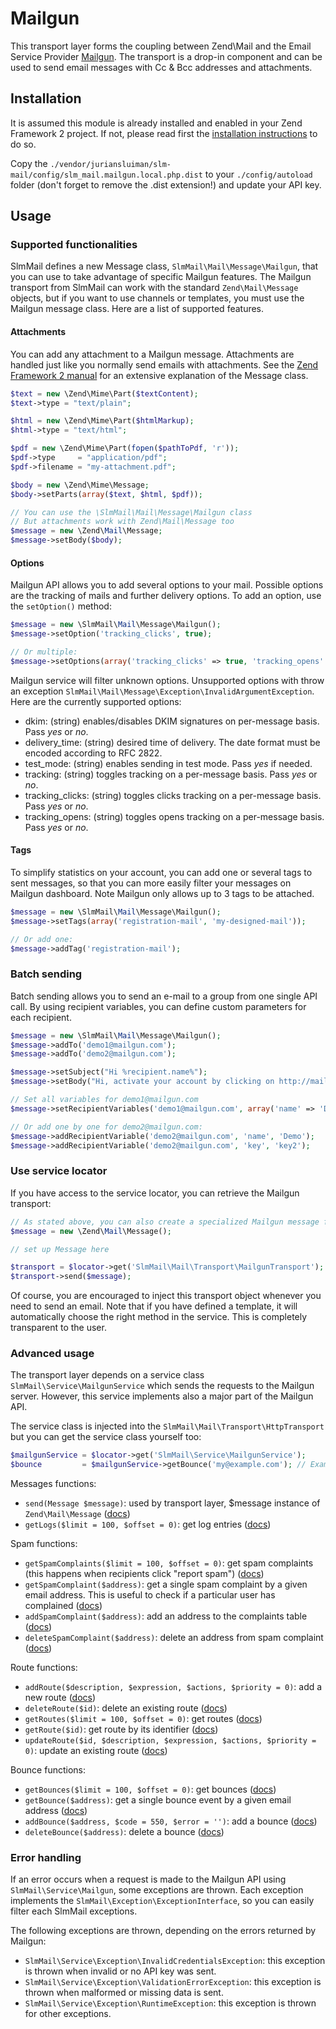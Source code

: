 Mailgun
========

This transport layer forms the coupling between Zend\Mail and the Email Service Provider [Mailgun](http://www.mailgun.com).
The transport is a drop-in component and can be used to send email messages with Cc & Bcc addresses and attachments.

Installation
------------

It is assumed this module is already installed and enabled in your Zend Framework 2 project. If not, please read first the [installation instructions](../README.md) to do so.

Copy the `./vendor/juriansluiman/slm-mail/config/slm_mail.mailgun.local.php.dist` to your `./config/autoload` folder (don't
forget to remove the .dist extension!) and update your API key.

Usage
-----

### Supported functionalities

SlmMail defines a new Message class, `SlmMail\Mail\Message\Mailgun`, that you can use to take advantage of
specific Mailgun features. The Mailgun transport from SlmMail can work with the standard `Zend\Mail\Message` objects, but if you want to use channels or templates, you must use the Mailgun message class. Here are a list of supported features.

#### Attachments

You can add any attachment to a Mailgun message. Attachments are handled just like you normally send emails with attachments. See the [Zend Framework 2 manual](http://framework.zend.com/manual/2.0/en/modules/zend.mail.message.html) for an extensive explanation of the Message class.

```php
$text = new \Zend\Mime\Part($textContent);
$text->type = "text/plain";

$html = new \Zend\Mime\Part($htmlMarkup);
$html->type = "text/html";

$pdf = new \Zend\Mime\Part(fopen($pathToPdf, 'r'));
$pdf->type     = "application/pdf";
$pdf->filename = "my-attachment.pdf";

$body = new \Zend\Mime\Message;
$body->setParts(array($text, $html, $pdf));

// You can use the \SlmMail\Mail\Message\Mailgun class
// But attachments work with Zend\Mail\Message too
$message = new \Zend\Mail\Message;
$message->setBody($body);
```

#### Options

Mailgun API allows you to add several options to your mail. Possible options are the tracking of mails and further delivery options. To add an option, use the `setOption()` method:

```php
$message = new \SlmMail\Mail\Message\Mailgun();
$message->setOption('tracking_clicks', true);

// Or multiple:
$message->setOptions(array('tracking_clicks' => true, 'tracking_opens' => true));
```

Mailgun service will filter unknown options. Unsupported options with throw an exception `SlmMail\Mail\Message\Exception\InvalidArgumentException`. Here are the currently supported options:

* dkim: (string) enables/disables DKIM signatures on per-message basis. Pass *yes* or *no*.
* delivery_time: (string) desired time of delivery. The date format must be encoded according to RFC 2822.
* test_mode: (string) enables sending in test mode. Pass *yes* if needed.
* tracking: (string) toggles tracking on a per-message basis. Pass *yes* or *no*.
* tracking_clicks: (string) toggles clicks tracking on a per-message basis. Pass *yes* or *no*.
* tracking_opens: (string) toggles opens tracking on a per-message basis. Pass *yes* or *no*.

#### Tags

To simplify statistics on your account, you can add one or several tags to sent messages, so that you
can more easily filter your messages on Mailgun dashboard. Note Mailgun only allows up to 3 tags to be
attached.

```php
$message = new \SlmMail\Mail\Message\Mailgun();
$message->setTags(array('registration-mail', 'my-designed-mail'));

// Or add one:
$message->addTag('registration-mail');
```

### Batch sending

Batch sending allows you to send an e-mail to a group from one single API call. By using recipient variables,
you can define custom parameters for each recipient.

```php
$message = new \SlmMail\Mail\Message\Mailgun();
$message->addTo('demo1@mailgun.com');
$message->addTo('demo2@mailgun.com');

$message->setSubject("Hi %recipient.name%");
$message->setBody("Hi, activate your account by clicking on http://mailgun.com/activate/%recipient.key%");

// Set all variables for demo1@mailgun.com
$message->setRecipientVariables('demo1@mailgun.com', array('name' => 'Demo', 'key' => 'key1'));

// Or add one by one for demo2@mailgun.com:
$message->addRecipientVariable('demo2@mailgun.com', 'name', 'Demo');
$message->addRecipientVariable('demo2@mailgun.com', 'key', 'key2');
```

### Use service locator

If you have access to the service locator, you can retrieve the Mailgun transport:

```php
// As stated above, you can also create a specialized Mailgun message for more features
$message = new \Zend\Mail\Message();

// set up Message here

$transport = $locator->get('SlmMail\Mail\Transport\MailgunTransport');
$transport->send($message);
```

Of course, you are encouraged to inject this transport object whenever you need to send an email. Note that if you
have defined a template, it will automatically choose the right method in the service. This is completely transparent
to the user.

### Advanced usage

The transport layer depends on a service class `SlmMail\Service\MailgunService` which sends the requests to the Mailgun
server. However, this service implements also a major part of the Mailgun API.

The service class is injected into the `SlmMail\Mail\Transport\HttpTransport` but you can get the service class yourself too:

```php
$mailgunService = $locator->get('SlmMail\Service\MailgunService');
$bounce         = $mailgunService->getBounce('my@example.com'); // Example
```

Messages functions:

* `send(Message $message)`: used by transport layer, $message instance of `Zend\Mail\Message` ([docs](http://help.postageapp.com/kb/api/send_message))
* `getLogs($limit = 100, $offset = 0)`: get log entries ([docs](http://documentation.mailgun.com/api-logs.html))

Spam functions:

* `getSpamComplaints($limit = 100, $offset = 0)`: get spam complaints (this happens when recipients click "report spam") ([docs](http://documentation.mailgun.com/api-complaints.html))
* `getSpamComplaint($address)`: get a single spam complaint by a given email address. This is useful to check if a particular user has complained ([docs](http://documentation.mailgun.com/api-complaints.htmls))
* `addSpamComplaint($address)`: add an address to the complaints table ([docs](http://documentation.mailgun.com/api-complaints.html))
* `deleteSpamComplaint($address)`: delete an address from spam complaint ([docs](http://documentation.mailgun.com/api-complaints.html))

Route functions:

* `addRoute($description, $expression, $actions, $priority = 0)`: add a new route ([docs](http://documentation.mailgun.com/api-routes.html))
* `deleteRoute($id)`: delete an existing route ([docs](http://documentation.mailgun.com/api-routes.html))
* `getRoutes($limit = 100, $offset = 0)`: get routes ([docs](http://documentation.mailgun.com/api-routes.html))
* `getRoute($id)`: get route by its identifier ([docs](http://documentation.mailgun.com/api-routes.html))
* `updateRoute($id, $description, $expression, $actions, $priority = 0)`: update an existing route ([docs](http://documentation.mailgun.com/api-routes.html))


Bounce functions:

* `getBounces($limit = 100, $offset = 0)`: get bounces ([docs](http://documentation.mailgun.com/api-bounces.html))
* `getBounce($address)`: get a single bounce event by a given email address ([docs](http://documentation.mailgun.com/api-bounces.html))
* `addBounce($address, $code = 550, $error = '')`: add a bounce ([docs](http://documentation.mailgun.com/api-bounces.html))
* `deleteBounce($address)`: delete a bounce ([docs](http://documentation.mailgun.com/api-bounces.html))

### Error handling

If an error occurs when a request is made to the Mailgun API using `SlmMail\Service\Mailgun`, some exceptions
are thrown. Each exception implements the `SlmMail\Exception\ExceptionInterface`, so you can easily filter each SlmMail
exceptions.

The following exceptions are thrown, depending on the errors returned by Mailgun:

* `SlmMail\Service\Exception\InvalidCredentialsException`: this exception is thrown when invalid or no API key was sent.
* `SlmMail\Service\Exception\ValidationErrorException`: this exception is thrown when malformed or missing data is sent.
* `SlmMail\Service\Exception\RuntimeException`: this exception is thrown for other exceptions.
